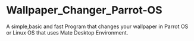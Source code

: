 # Wallpaper_Changer_Parrot-OS

A simple,basic and fast Program that changes your wallpaper in Parrot OS or Linux OS that uses Mate Desktop Environment.
